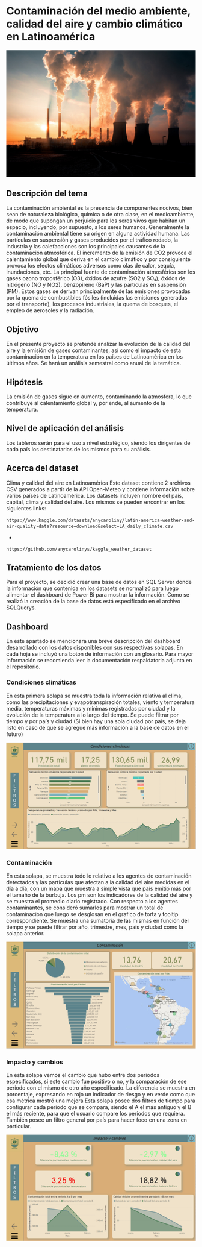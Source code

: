 # Contaminación del medio ambiente, calidad del aire y cambio climático en Latinoamérica

![](imgs\img1.jpeg)

## Descripción del tema

La contaminación ambiental es la presencia de componentes nocivos, bien sean de naturaleza biológica, química o de otra clase, en el medioambiente, de modo que supongan un perjuicio para los seres vivos que habitan un espacio, incluyendo, por supuesto, a los seres humanos. Generalmente la contaminación ambiental tiene su origen en alguna actividad humana.
Las partículas en suspensión y gases producidos por el tráfico rodado, la industria y las calefacciones son los principales causantes de la contaminación atmosférica. El incremento de la emisión de CO2 provoca el calentamiento global que deriva en el cambio climático y por consiguiente provoca los efectos climáticos adversos como olas de calor, sequía, inundaciones, etc. La principal fuente de contaminación atmosférica son los gases ozono troposférico (O3), óxidos de azufre (SO2 y SO₃), óxidos de nitrógeno (NO y NO2), benzopireno (BaP) y las partículas en suspensión (PM). Estos gases se derivan principalmente de las emisiones provocadas por la quema de combustibles fósiles (incluidas las emisiones generadas por el transporte), los procesos industriales, la quema de bosques, el empleo de aerosoles y la radiación.

## Objetivo

En el presente proyecto se pretende analizar la evolución de la calidad del aire y la emisión de gases contaminantes, así como el impacto de esta contaminación en la temperatura en los países de Latinoamérica en los últimos años. Se hará un análisis semestral como anual de la temática.

## Hipótesis

La emisión de gases sigue en aumento, contaminando la atmosfera, lo que contribuye al calentamiento global y, por ende, al aumento de la temperatura.

## Nivel de aplicación del análisis

Los tableros serán para el uso a nivel estratégico, siendo los dirigentes de cada país los destinatarios de los mismos para su análisis.

## Acerca del dataset

Clima y calidad del aire en Latinoamérica
Este dataset contiene 2 archivos CSV generados a partir de la API Open-Meteo y contiene información sobre varios países de Latinoamérica. Los datasets incluyen nombre del país, capital, clima y calidad del aire. Los mismos se pueden encontrar en los siguientes links:

    https://www.kaggle.com/datasets/anycaroliny/latin-america-weather-and-air-quality-data?resource=download&select=LA_daily_climate.csv
-

    https://github.com/anycarolinys/kaggle_weather_dataset


## Tratamiento de los datos

Para el proyecto, se decidió crear una base de datos en SQL Server donde la información que contenida en los datasets se normalizó para luego alimentar el dashboard de Power Bi para mostrar la información. Como se realizó la creación de la base de datos está especificado en el archivo SQLQuerys.

## Dashboard

En este apartado se mencionará una breve descripción del dashboard desarrollado con los datos disponibles con sus respectivas solapas. En cada hoja se incluyó una boton de información con un glosario. Para mayor información se recomienda leer la documentación respaldatoria adjunta en el repositorio.

### Condiciones climáticas

En esta primera solapa se muestra toda la información relativa al clima, como las precipitaciones y evapotranspiración totales, viento y temperatura media, temperaturas máximas y mínimas registradas por ciudad y la evolución de la temperatura a lo largo del tiempo. Se puede filtrar por tiempo y por país y ciudad (Si bien hay una sola ciudad por país, se deja listo en caso de que se agregue más información a la base de datos en el futuro)

![](imgs/dashboard1.png)

### Contaminación

En esta solapa, se muestra todo lo relativo a los agentes de contaminación detectados y las partículas que afectan a la calidad del aire medidas en el día a día, con un mapa que muestra a simple vista que país emitió más por el tamaño de la burbuja. Los pm son los indicadores de la calidad del aire y se muestra el promedio diario registrado. Con respecto a los agentes contaminantes, se consideró sumarlos para mostrar un total de contaminación que luego se desglosan en el grafico de torta y tooltip correspondiente. Se muestra una sumatoria de las mismas en función del tiempo y se puede filtrar por año, trimestre, mes, país y ciudad como la solapa anterior.

![](imgs/dashboard2.png)

### Impacto y cambios

En esta solapa vemos el cambio que hubo entre dos periodos especificados, si este cambio fue positivo o no, y la comparación de ese periodo con el mismo de otro año especificado. La diferencia se muestra en porcentaje, expresando en rojo un indicador de riesgo y en verde como que esa métrica mostró una mejora Esta solapa posee dos filtros de tiempo para configurar cada periodo que se compara, siendo el A el más antiguo y el B el más reciente, para que el usuario compare los periodos que requiera. También posee un filtro general por país para hacer foco en una zona en particular.

![](imgs/dashboard3.png)

